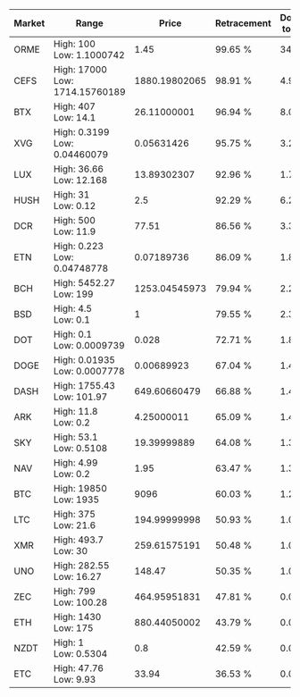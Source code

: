 | Market | Range | Price| Retracement | Doubles to 50% |
| --- | --- | --- | --- | --- |
| ORME | High: 100<br />Low: 1.1000742 | 1.45 | 99.65 % | 34.86 |
| CEFS | High: 17000<br />Low: 1714.15760189 | 1880.19802065 | 98.91 % | 4.98 |
| BTX | High: 407<br />Low: 14.1 | 26.11000001 | 96.94 % | 8.06 |
| XVG | High: 0.3199<br />Low: 0.04460079 | 0.05631426 | 95.75 % | 3.24 |
| LUX | High: 36.66<br />Low: 12.168 | 13.89302307 | 92.96 % | 1.76 |
| HUSH | High: 31<br />Low: 0.12 | 2.5 | 92.29 % | 6.22 |
| DCR | High: 500<br />Low: 11.9 | 77.51 | 86.56 % | 3.30 |
| ETN | High: 0.223<br />Low: 0.04748778 | 0.07189736 | 86.09 % | 1.88 |
| BCH | High: 5452.27<br />Low: 199 | 1253.04545973 | 79.94 % | 2.26 |
| BSD | High: 4.5<br />Low: 0.1 | 1 | 79.55 % | 2.30 |
| DOT | High: 0.1<br />Low: 0.0009739 | 0.028 | 72.71 % | 1.80 |
| DOGE | High: 0.01935<br />Low: 0.0007778 | 0.00689923 | 67.04 % | 1.46 |
| DASH | High: 1755.43<br />Low: 101.97 | 649.60660479 | 66.88 % | 1.43 |
| ARK | High: 11.8<br />Low: 0.2 | 4.25000011 | 65.09 % | 1.41 |
| SKY | High: 53.1<br />Low: 0.5108 | 19.39999889 | 64.08 % | 1.38 |
| NAV | High: 4.99<br />Low: 0.2 | 1.95 | 63.47 % | 1.33 |
| BTC | High: 19850<br />Low: 1935 | 9096 | 60.03 % | 1.20 |
| LTC | High: 375<br />Low: 21.6 | 194.99999998 | 50.93 % | 1.02 |
| XMR | High: 493.7<br />Low: 30 | 259.61575191 | 50.48 % | 1.01 |
| UNO | High: 282.55<br />Low: 16.27 | 148.47 | 50.35 % | 1.01 |
| ZEC | High: 799<br />Low: 100.28 | 464.95951831 | 47.81 % | 0.00 |
| ETH | High: 1430<br />Low: 175 | 880.44050002 | 43.79 % | 0.00 |
| NZDT | High: 1<br />Low: 0.5304 | 0.8 | 42.59 % | 0.00 |
| ETC | High: 47.76<br />Low: 9.93 | 33.94 | 36.53 % | 0.00 |
